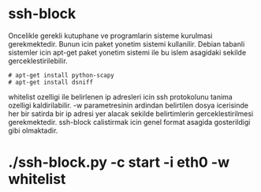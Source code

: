 ssh-block
=====

Oncelikle gerekli kutuphane ve programlarin sisteme kurulmasi gerekmektedir. Bunun icin paket yonetim sistemi kullanilir. Debian tabanli sistemler icin apt-get paket yonetim sistemi ile bu islem asagidaki sekilde gerceklestirilebilir. 

    # apt-get install python-scapy
    # apt-get install dsniff

whitelist ozelligi ile belirlenen ip adresleri icin ssh protokolunu tanima ozelligi kaldirilabilir. -w parametresinin ardindan belirtilen dosya icerisinde her bir satirda bir ip adresi yer alacak sekilde belirtimlerin gerceklestirilmesi gerekmektedir. ssh-block calistirmak icin genel format asagida gosterildigi gibi olmaktadir. 

# ./ssh-block.py -c start -i eth0 -w whitelist

